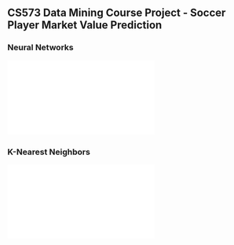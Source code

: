 ## CS573 Data Mining Course Project - Soccer Player Market Value Prediction

### Neural Networks
![cvxcx](./NN.pdf)
### K-Nearest Neighbors
![ScreenShot](./KNN.pdf)
